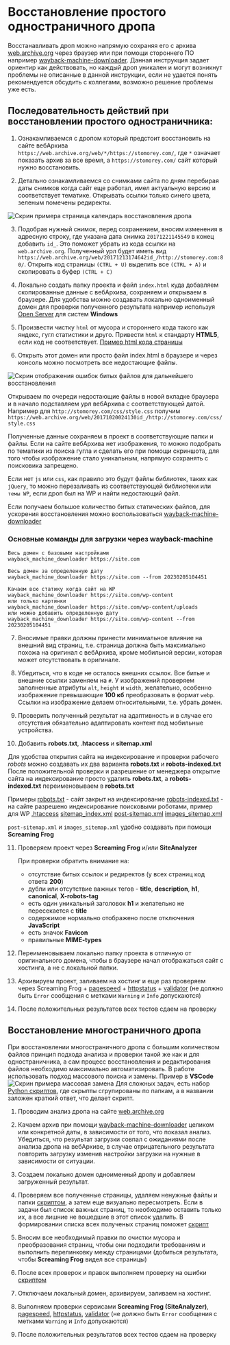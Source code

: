 # Восстановление простого одностраничного дропа

Восстанавливать дроп можно напрямую сохраняя его с архива [web.archive.org](https://web.archive.org) через браузер или при помощи стороннего ПО например [wayback-machine-downloader](https://github.com/hartator/wayback-machine-downloader). Данная инструкция задает ориентир как действовать, но каждый дроп уникален и могут возникнут проблемы не описанные в данной инструкции, если не удается понять рекомендуется обсудить с коллегами, возможно решение проблемы уже есть.

## Последовательность действий при восстановлении простого одностраничника:
1. Ознакамливаемся с дропом который предстоит восстановить на сайте вебАрхива `https://web.archive.org/web/*/https://stomorey.com/`, где `*` означает показать архив за все время, а `https://stomorey.com/` сайт который нужно восстановить.

2. Детально ознакамливаемся со снимками сайта по дням перебирая даты снимков когда сайт еще работал, имел актуальную версию и соответствует тематике. Открывать ссылки только синего цвета, зеленым помечены редиректы.

![Скрин примера страница календарь восстановления дропа](images/img_01.png?raw=true)

3. Подобрав нужный снимок, перед сохранением, вносим изменения в адресную строку, где указана дата снимка `20171221145549` в конец добавить `id_`. Это поможет убрать из кода ссылки на `web.archive.org`. Полученный урл будет иметь вид `https://web.archive.org/web/20171213174642id_/http://stomorey.com:80/`. Открыть код страницы `(CTRL + U)` выделить все `(CTRL + А)` и скопировать в буфер `(CTRL + С)`

4. Локально создать папку проекта и файл `index.html` куда добавляем скопированные данные с вебАрхива, сохраняем и открываем в браузере.
Для удобства можно создавать локально одноименный домен для проверки полученного результата например используя [Open Server](https://ospanel.io/) для систем **Windows**

5. Произвести чистку `html` от мусора и стороннего кода такого как яндекс, гугл статистики и друго. Привести `html` к стандарту **HTML5**, если код не соответствует. [Пример html кода страницы](index.html)

6. Открыть этот домен или просто файл index.html в браузере и через консоль можно посмотреть все недостающие файлы.

![Скрин отображения ошибок битых файлов для дальнейшего восстановления](images/img_02.png?raw=true)

Открываем по очереди недостающие файлы в новой вкладке браузера и в начало подставляем урл вебАрхива с соответствующей датой.
Например для `http://stomorey.com/css/style.css` получим `https://web.archive.org/web/20171020024130id_/http://stomorey.com/css/style.css`

Полученные данные сохраняем в проект в соответствующие папки и файлы. Если на сайте вебАрхива нет изображения, то можно подобрать по тематики из поиска гугла и сделать его при помощи скриншота, для того чтобы изображение стало уникальным, напрямую сохранять с поисковика запрещено.

Если нет `js` или `css`, как правило это будут файлы библиотек, таких как `jQuery`, то можно перезаливать из соответствующей библиотеки или `темы WP`, если дроп был на WP и найти недостающий файл.

Если получаем большое количество битых статических файлов, для ускорения восстановления можно воспользоваться [wayback-machine-downloader](https://github.com/hartator/wayback-machine-downloader)


### Основные команды для загрузки через wayback-machine
```
Весь домен с базовыми настройками
wayback_machine_downloader https://site.com

Весь домен за определенную дату
wayback_machine_downloader https://site.com --from 20230205104451

Качаем всю статику когда сайт на WP
wayback_machine_downloader https://site.com/wp-content
или только картинки
wayback_machine_downloader https://site.com/wp-content/uploads
или можно добавить определенную дату
wayback_machine_downloader https://site.com/wp-content --from 20230205104451
```

7. Вносимые правки должны принести минимальное влияние на внешний вид страниц, т.е. страница должна быть максимально похожа на оригинал с вебАрхива, кроме мобильной версии, которая может отсутствовать в оригинале.

8. Убедиться, что в коде не осталось внешних ссылок. Все битые и внешние ссылки заменяем на `#`. У изображений проверяем заполненные атрибуты `alt`, `height` и `width`, желательно, особенно изображение превышающие **100 кб** преобразовать в формат `webp`. Ссылки на изображение делаем относительными, т.е. убрать домен.

9. Проверить полученный результат на адаптивность и в случае его отсутствия обязательно адаптировать контент под мобильные устройства.

10. Добавить **robots.txt**, .**htaccess** и **sitemap.xml**

Для удобства открытия сайта на индексирование и проверки рабочего *robots* можно создавать их два варианта **robots.txt** и **robots-indexed.txt**
После положительной проверки и разрешение от менеджера открытие сайта на индексирование просто удалить **robots.txt**, а **robots-indexed.txt** переименовываем в **robots.txt**

Примеры
[robots.txt](robots.txt) - сайт закрыт на индексирование
[robots-indexed.txt](robots-indexed.txt) - на сайте разрешено индексирование поисковыми роботами, пример для WP
[.htaccess](.htaccess)
[sitemap_index.xml](sitemap_index.xml)
[post-sitemap.xml](post-sitemap.xml)
[images_sitemap.xml](images_sitemap.xml)

`post-sitemap.xml` и `images_sitemap.xml` удобно создавать при помощи  **Screaming Frog**

11. Проверяем проект через **Screaming Frog** и/или **SiteAnalyzer**

    При проверки обратить внимание на:
    - отсутствие битых ссылок и редиректов (у всех страниц код ответа **200**)
    - дубли или отсутствие важных тегов - **title**, **description**, **h1**, **canonical**, **X-robots-tag**
    - есть один уникальный заголовок **h1** и желательно не пересекается с **title**
    - содержимое нормально отображено после отключения **JavaScript**
    - есть значок **Favicon**
    - правильные **MIME-types**

12. Переименовываем локально папку проекта в отличную от оригинального домена, чтобы в браузере начал отображаться сайт с хостинга, а не с локальной папки.

13. Архивируем проект, заливаем на хостинг и еще раз проверяем через Screaming Frog + [pagespeed](https://pagespeed.web.dev/) + [httpstatus](https://httpstatus.io/) + [validator](https://validator.w3.org) (не должно быть `Error` сообщения с метками `Warning` и `Info` допускаются)

14. После положительных результатов всех тестов сдаем на проверку



## Восстановление многостраничного дропа
При восстановлении многостраничного дропа с большим количеством файлов принцип подхода анализа и проверки такой же как и для одностраничника, а сам процесс восстановления и редактирования файлов необходимо максимально автоматизировать. В работе использовать подход массового поиска и замены.
Пример в **VSCode**
![Скрин примера массовая замена](images/img_03.png?raw=true)
Для сложных задач, есть набор [Python скриптов](https://github.com/timoleon001/Python_Scripts.git), где скрыпты сгрупированы по папкам, а в названии заложен краткий ответ, что делает скрипт.


1. Проводим анализ дропа на сайте [web.archive.org](https://web.archive.org)


2. Качаем архив при помощи [wayback-machine-downloader](https://github.com/hartator/wayback-machine-downloader) целиком или конкретной даты, в зависимости от того, что показал анализ. Убедиться, что результат загрузки совпал с ожиданиями после анализа дропа на вебАрхиве, в случае отрицательного результата повторить загрузку изменив настройки загрузки на нужные в зависимости от ситуации.


3. Создаем локально домен одноименный дропу и добавляем загруженный результат.


4. Проверяем все полученные страницы, удаляем ненужные файлы и папки [скриптом](https://github.com/timoleon001/Python_Scripts/blob/main/delete/delete_empty_directory.py), а затем еще визуально пересмотреть. Если в задачи был список важных страниц, то необходимо оставить только их, а все лишние не вошедшие в этот список удалить. В формировании списка всех полученых страниц поможет [скрипт](https://github.com/timoleon001/Python_Scripts/blob/main/find/find_all_html_in_directory/get_all_path_to_files_and_save_list.py)


5. Вносим все необходимый правки по очистки мусора и преобразования страниц, чтобы они подходили требованиям и выполнить перелинковку между страницами (добиться результата, чтобы **Screaming Frog** видел все страницы)


6. После всех проверок и правок выполняем проверку на ошибки [скриптом](https://github.com/timoleon001/Python_Scripts/blob/main/main-multithreading/main-multithreading.py)


7. Отключаем локальный домен, архивируем, заливаем на хостинг.


8. Выполняем проверки сервисами **Screaming Frog (SiteAnalyzer)**, [pagespeed](https://pagespeed.web.dev/), [httpstatus](https://httpstatus.io/), [validator](https://validator.w3.org) (не должно быть `Error` сообщения с метками `Warning` и `Info` допускаются)


9. После положительных результатов всех тестов сдаем на проверку
